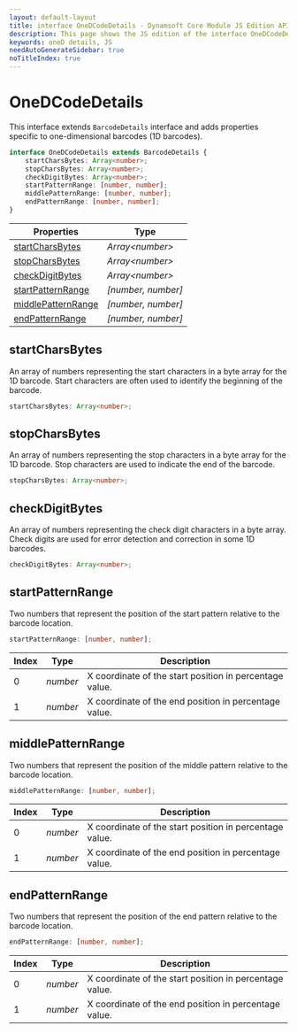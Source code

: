 ```yaml
---
layout: default-layout
title: interface OneDCodeDetails - Dynamsoft Core Module JS Edition API Reference
description: This page shows the JS edition of the interface OneDCodeDetails in Dynamsoft DBR Module.
keywords: oneD details, JS
needAutoGenerateSidebar: true
noTitleIndex: true
---
```


# OneDCodeDetails

This interface extends `BarcodeDetails` interface and adds properties specific to one-dimensional barcodes (1D barcodes).

```typescript
interface OneDCodeDetails extends BarcodeDetails {
    startCharsBytes: Array<number>;
    stopCharsBytes: Array<number>;
    checkDigitBytes: Array<number>;
    startPatternRange: [number, number];
    middlePatternRange: [number, number];
    endPatternRange: [number, number];
}
```

| Properties                                | Type               |
| ----------------------------------------- | ------------------ |
| [startCharsBytes](#startcharsbytes)       | *Array\<number>*   |
| [stopCharsBytes](#stopcharsbytes)         | *Array\<number>*   |
| [checkDigitBytes](#checkdigitbytes)       | *Array\<number>*   |
| [startPatternRange](#startpatternrange)   | *[number, number]* |
| [middlePatternRange](#middlepatternrange) | *[number, number]* |
| [endPatternRange](#endpatternrange)       | *[number, number]* |

## startCharsBytes

An array of numbers representing the start characters in a byte array for the 1D barcode. Start characters are often used to identify the beginning of the barcode.

```typescript
startCharsBytes: Array<number>;
```

## stopCharsBytes

An array of numbers representing the stop characters in a byte array for the 1D barcode. Stop characters are used to indicate the end of the barcode.

```typescript
stopCharsBytes: Array<number>;
```

## checkDigitBytes

An array of numbers representing the check digit characters in a byte array. Check digits are used for error detection and correction in some 1D barcodes.

```typescript
checkDigitBytes: Array<number>;
```

## startPatternRange

Two numbers that represent the position of the start pattern relative to the barcode location.

```typescript
startPatternRange: [number, number];
```

| Index | Type     | Description                                             |
| ----- | -------- | ------------------------------------------------------- |
| 0     | *number* | X coordinate of the start position in percentage value. |
| 1     | *number* | X coordinate of the end position in percentage value.   |

## middlePatternRange

Two numbers that represent the position of the middle pattern relative to the barcode location.

```typescript
middlePatternRange: [number, number];
```

| Index | Type     | Description                                             |
| ----- | -------- | ------------------------------------------------------- |
| 0     | *number* | X coordinate of the start position in percentage value. |
| 1     | *number* | X coordinate of the end position in percentage value.   |

## endPatternRange

Two numbers that represent the position of the end pattern relative to the barcode location.

```typescript
endPatternRange: [number, number];
```

| Index | Type     | Description                                             |
| ----- | -------- | ------------------------------------------------------- |
| 0     | *number* | X coordinate of the start position in percentage value. |
| 1     | *number* | X coordinate of the end position in percentage value.   |